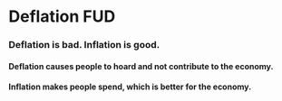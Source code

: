 # Deflation FUD

### Deflation is bad. Inflation is good.

#### Deflation causes people to hoard and not contribute to the economy.

#### Inflation makes people spend, which is better for the economy. 
